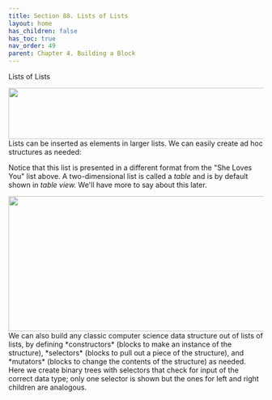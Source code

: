 ```yaml
---
title: Section 88. Lists of Lists
layout: home
has_children: false
has_toc: true
nav_order: 49
parent: Chapter 4. Building a Block
---
```


Lists of Lists

<img src="/snap-manual/assets/images/image538.png" style="width:565px; height:101px">
Lists can be inserted as elements in
larger lists. We can easily create ad hoc structures as needed:

Notice that this list is presented in a different format from the "She
Loves You" list above. A two-dimensional list is called a *table* and is
by default shown in *table view.* We'll have more to say about this
later.

<img src="/snap-manual/assets/images/image539.png" style="width:705px; height:267px">
We can also build any classic computer science data
structure out of lists of lists, by defining *constructors* (blocks to
make an instance of the structure), *selectors* (blocks to pull out a
piece of the structure), and *mutators* (blocks to change the contents
of the structure) as needed. Here we create binary trees with selectors
that check for input of the correct data type; only one selector is
shown but the ones for left and right children are analogous.

